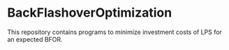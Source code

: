 # BackFlashoverOptimization
This repository contains programs to minimize investment costs of LPS for an expected BFOR.
